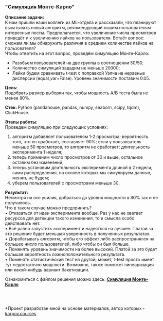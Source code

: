 ### "Симуляция Монте-Карло"

**Описание задачи:**  
К нам пришли наши коллеги из ML-отдела и рассказали, что планируют выкатывать новый алгоритм, рекомендующий нашим пользователям интересные посты. Предполагается, что увеличение числа просмотров приведёт и к увеличению лайков на пользователя. Встаёт вопрос: сможем ли мы обнаружить различия в среднем количестве лайков на пользователя?  
Чтобы ответить на этот вопрос, проведём симуляцию Монте-Карло:  
- Разобьем пользователей на две группы в соотношении 50/50;  
- Количество симуляций зададим не меньше 20000;   
- Лайки будем сравнивать t-test с поправкой Уэлча на неравные дисперсии (equal_var=False). Уровень значимости поставим 0.05.

**Цель:**  
Подобрать размер выборки так, чтобы мощность А/В теста была не менее 80%.  

**Стек:**
Python (pandahouse, pandas, numpy, seaborn, scipy, tqdm), ClickHouse.

**Этапы работы**:  
Проведем симуляцию при следующих условиях:  
1. алгоритм добавляет пользователям 1-2 просмотра; вероятность того, что он сработает, составляет 90%; если у пользователя меньше 50 просмотров, то алгоритм не сработает; длительность эксперимента 1 неделя;   
2. теперь применим число просмотров от 30 и выше, остальное оставим без изменений;  
3. теперь установим длительность эксперимента длиной в 2 недели, сами распределения, на основе которых мы симулируем данные, менять не будем;  
4. уберем пользователей с просмотрами меньше 30.

**Результат:**  
Несмотря на все усилия, добраться до уровня мощности в 80% так и не получилось.  
Что в таком случае можно предпринять?  
•	Отказаться от идеи эксперимента вообще. Раз у нас не хватает ресурсов для детекции такого изменения, то и смысла особо действовать нет.  
•	Всё равно запустить эксперимент и надеяться на лучшее. Платой за это решение будет меньшая уверенность в полученных результатах.  
•	Дорабатывать алгоритм, чтобы его эффект либо распространялся на большее число пользователей, либо чтобы он был больше.  
•	Поменять уровень значимости на более высокий. Платой за это будет большая вероятность ложноположительного результата.  
•	Поменять статистический тест на другой; может, t-test просто имеет тут недостаточно мощности. Возможно, также поможет линеаризация или какой-нибудь вариант бакетизации.


Ознакомиться с файлом решения можно здесь: **[Симуляция Монте-Карло]( https://github.com/NailyaGalina/Statistic_simulation_Monte_Carlo-/blob/main/Simulation_Monte_Carlo.ipynb)**

<br>
<br>

*Проект разработан мной на основе материалов, автор которых - [karpov.courses](https://karpov.courses)
